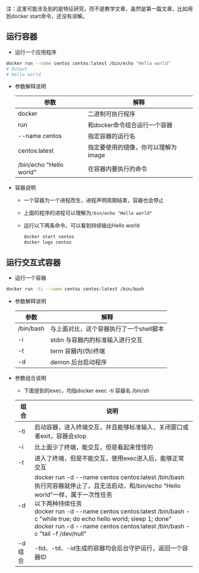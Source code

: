 注：这里可能涉及到的是特征研究，而不是教学文章，虽然是第一篇文章，比如用到docker start命令，还没有讲解。

## 运行容器

- 运行一个应用程序
```bash
docker run --name centos centos:latest /bin/echo "Hello world"
# Output
# Hello world
```
- 参数解释说明

  | 参数                    | 解释                                |
  | ----------------------- | ----------------------------------- |
  | docker                  | 二进制可执行程序                    |
  | run                     | 和docker命令组合运行一个容器        |
  | --name centos           | 指定容器的运行名                    |
  | centos:latest           | 指定要使用的镜像，你可以理解为image |
  | /bin/echo "Hello world" | 在容器内要执行的命令                |

- 容器说明
    - 一个容器为一个进程而生，进程声明周期结束，容器也会停止
    
    - 上面的程序的进程可以理解为```/bin/echo "Hello world"```
    
    - 运行以下两条命令，可以看到持续输出Hello world
    
      ```bash
      docker start centos
      docker logs centos
      ```

## 运行交互式容器

- 运行一个容器

```bash
docker run -ti --name centos centos:latest /bin/bash
```

- 参数解释说明

  | 参数      | 解释                                    |
  | --------- | --------------------------------------- |
  | /bin/bash | 与上面对比，这个容器执行了一个shell脚本 |
  | -i        | stdin 与容器内的标准输入进行交互        |
  | -t        | term 容器内(伪)终端                     |
  | -d        | demon 后台启动程序                      |

- 参数组合说明

  - 下面提到的exec，均指docker exec -ti 容器名 /bin/sh

  | 组合   | 说明                                                         |
  | ------ | ------------------------------------------------------------ |
  | -ti    | 启动容器，进入终端交互，并且能够标准输入，关闭窗口或者exit，容器会stop |
  | -i     | 比上面少了终端，能交互，但是看起来怪怪的                     |
  | -t     | 进入了终端，但是不能交互，使用exec进入后，能够正常交互       |
  | -d     | docker run -d --name centos centos:latest /bin/bash 执行完容器就停止了，且无法启动，和/bin/echo "Hello world"一样，属于一次性任务</br>以下两种持续任务</br>docker run -d --name centos centos:latest /bin/bash -c "while true; do echo hello world; sleep 1; done" </br>docker run -d --name centos centos:latest /bin/bash -c "tail -f /dev/null" |
  | -d组合 | -tid、-td、-id生成的容器均会后台守护运行，返回一个容器ID     |

  